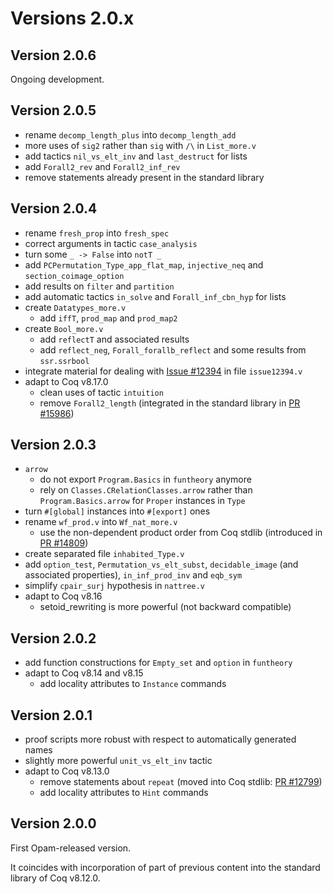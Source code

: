 # Versions 2.0.x

## Version 2.0.6

Ongoing development.

## Version 2.0.5

* rename `decomp_length_plus` into `decomp_length_add`
* more uses of `sig2` rather than `sig` with `/\` in `List_more.v`
* add tactics `nil_vs_elt_inv` and `last_destruct` for lists
* add `Forall2_rev` and `Forall2_inf_rev`
* remove statements already present in the standard library

## Version 2.0.4

* rename `fresh_prop` into `fresh_spec`
* correct arguments in tactic `case_analysis`
* turn some `_ -> False` into `notT _`
* add `PCPermutation_Type_app_flat_map`, `injective_neq` and `section_coimage_option`
* add results on `filter` and `partition`
* add automatic tactics `in_solve` and `Forall_inf_cbn_hyp` for lists
* create `Datatypes_more.v`
    * add `iffT`, `prod_map` and `prod_map2`
* create `Bool_more.v`
    * add `reflectT` and associated results
	* add `reflect_neg`, `Forall_forallb_reflect` and some results from `ssr.ssrbool`
* integrate material for dealing with [Issue #12394](https://github.com/coq/coq/issues/12394) in file `issue12394.v`
* adapt to Coq v8.17.0
    * clean uses of tactic `intuition`
    * remove `Forall2_length` (integrated in the standard library in [PR #15986](https://github.com/coq/coq/pull/15986))

## Version 2.0.3

* `arrow`
    * do not export `Program.Basics` in `funtheory` anymore
    * rely on `Classes.CRelationClasses.arrow` rather than `Program.Basics.arrow` for `Proper` instances in `Type`
* turn `#[global]` instances into `#[export]` ones
* rename `wf_prod.v` into `Wf_nat_more.v`
    * use the non-dependent product order from Coq stdlib (introduced in [PR #14809](https://github.com/coq/coq/pull/14809))
* create separated file `inhabited_Type.v`
* add `option_test`, `Permutation_vs_elt_subst`, `decidable_image` (and associated properties), `in_inf_prod_inv` and `eqb_sym`
* simplify `cpair_surj` hypothesis in `nattree.v`
* adapt to Coq v8.16
    * setoid_rewriting is more powerful (not backward compatible)

## Version 2.0.2

* add function constructions for `Empty_set` and `option` in `funtheory`
* adapt to Coq v8.14 and v8.15
    * add locality attributes to `Instance` commands

## Version 2.0.1

* proof scripts more robust with respect to automatically generated names
* slightly more powerful `unit_vs_elt_inv` tactic
* adapt to Coq v8.13.0
    * remove statements about `repeat` (moved into Coq stdlib: [PR #12799](https://github.com/coq/coq/pull/12799))
    * add locality attributes to `Hint` commands

## Version 2.0.0

First Opam-released version.

It coincides with incorporation of part of previous content into the standard library of Coq v8.12.0.
